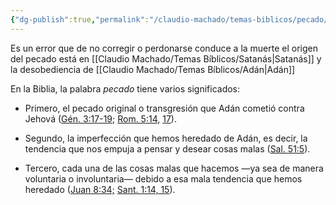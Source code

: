 ```yaml
---
{"dg-publish":true,"permalink":"/claudio-machado/temas-biblicos/pecado/"}
---
```


Es un error que de no corregir o perdonarse conduce a la muerte el origen del pecado está en [[Claudio Machado/Temas Bíblicos/Satanás\|Satanás]] y la desobediencia de [[Claudio Machado/Temas Bíblicos/Adán\|Adán]] 

En la Biblia, la palabra _pecado_ tiene varios significados:

- Primero, el pecado original o transgresión que Adán cometió contra Jehová ([Gén. 3:17-19;](https://wol.jw.org/es/wol/bc/r4/lp-s/2025290/35/0) [Rom. 5:14,](https://wol.jw.org/es/wol/bc/r4/lp-s/2025290/35/1) [17](https://wol.jw.org/es/wol/bc/r4/lp-s/2025290/35/2)).
    
- Segundo, la imperfección que hemos heredado de Adán, es decir, la tendencia que nos empuja a pensar y desear cosas malas ([Sal. 51:5](https://wol.jw.org/es/wol/bc/r4/lp-s/2025290/36/0)).
    
- Tercero, cada una de las cosas malas que hacemos —ya sea de manera voluntaria o involuntaria— debido a esa mala tendencia que hemos heredado ([Juan 8:34;](https://wol.jw.org/es/wol/bc/r4/lp-s/2025290/37/0) [Sant. 1:14, 15](https://wol.jw.org/es/wol/bc/r4/lp-s/2025290/37/1)).